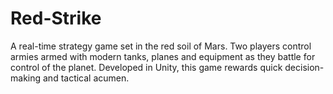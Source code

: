 # Red-Strike
 A real-time strategy game set in the red soil of Mars. Two players control armies armed with modern tanks, planes and equipment as they battle for control of the planet. Developed in Unity, this game rewards quick decision-making and tactical acumen.
